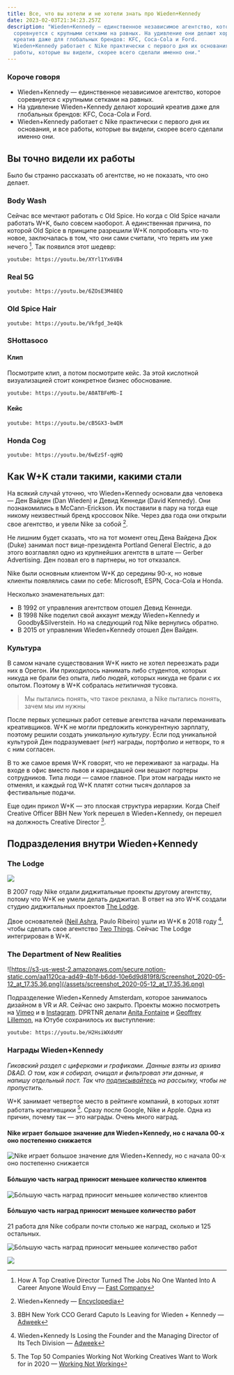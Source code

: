 ```yaml
---
title: Все, что вы хотели и не хотели знать про Wieden+Kennedy
date: 2023-02-03T21:34:23.257Z
description: "Wieden+Kennedy — единственное независимое агентство, которое
  соревнуется c крупными сетками на равных. На удивление они делают хороший
  креатив даже для глобальных брендов: KFC, Coca-Cola и Ford.
  Wieden+Kennedy работает с Nike практически с первого дня их основания, и все
  работы, которые вы видели, скорее всего сделали именно они."
---
```

### Короче говоря

* Wieden+Kennedy — единственное независимое агентство, которое соревнуется c крупными сетками на равных.
* На удивление Wieden+Kennedy делают хороший креатив даже для глобальных брендов: KFC, Coca-Cola и Ford.
* Wieden+Kennedy работает с Nike практически с первого дня их основания, и все работы, которые вы видели, скорее всего сделали именно они.

## Вы точно видели их работы

Было бы странно рассказать об агентстве, но не показать, что оно делает.

### Body Wash

Сейчас все мечтают работать с Old Spice. Но когда с Old Spice начали работать W+K, было совсем наоборот. А единственная причина, по которой Old Spice в принципе разрешили W+K попробовать что-то новое, заключалась в том, что они сами считали, что терять им уже нечего [^1]. Так появился этот шедевр:

`youtube: https://youtu.be/XYrl1Yx6VB4`

### Real 5G

`youtube: https://youtu.be/6ZOsE3M48EQ`

### Old Spice Hair

`youtube: https://youtu.be/Vkfgd_3e4Qk`

### SHottasoco

#### Клип

Посмотрите клип, а потом посмотрите кейс. За этой кислотной визуализацией стоит конкретное бизнес обоснование.

`youtube: https://youtu.be/A0ATBFeMb-I`

#### Кейс

`youtube: https://youtu.be/cB5GX3-bwEM`

### Honda Cog

`youtube: https://youtu.be/6wEzSf-qgHQ`

## Как W+K стали такими, какими стали

На всякий случай уточню, что Wieden+Kennedy основали два человека — Ден Вайден (Dan Wieden) и Девид Кеннеди (David Kennedy). Они познакомились в McCann-Erickson. Их поставили в пару на тогда еще никому неизвестный бренд кроссовок Nike. Через два года они открыли свое агентство, и увели Nike за собой [^2].

Не лишним будет сказать, что на тот момент отец Дена Вайдена Дюк (Duke) занимал пост вице-президента Portland General Electric, а до этого возглавлял одно из крупнейших агентств в штате — Gerber Advertising. Ден позвал его в партнеры, но тот отказался.

Nike были основным клиентом W+K до середины 90-х, но новые клиенты  появлялись сами по себе: Microsoft,  ESPN, Coca-Cola и Honda.

Несколько знаменательных дат:
* В 1992 от управления агентством отошел Девид Кеннеди.
* В 1998 Nike поделил свой аккаунт между Wieden+Kennedy и Goodby&Silverstein. Но на следующий год Nike вернулись обратно.
* В 2015 от управления Wieden+Kennedy отошел Ден Вайден.

### Культура

В самом начале существования W+K никто не хотел переезжать ради них в Орегон. Им приходилось нанимать либо студентов, которых никуда не брали без опыта, либо людей, которых никуда не брали с их опытом. Поэтому в W+K собралась _нетипичная_ тусовка.

> Мы пытались понять, что такое реклама, а Nike пытались понять, зачем мы им нужны

После первых успешных работ сетевые агентства начали переманивать креативщиков. W+K не могли предложить конкурентную зарплату, поэтому решили создать _уникальную культуру_. Если под уникальной культурой Ден подразумевает (_нет_) награды, портфолио и нетворк, то я с ним согласен.

В то же самое время W+K говорят, что не переживают за награды. На входе в офис вместо львов и карандашей они вешают портеры сотрудников. Типа люди — самое главное. При этом награды никто не отменял, и каждый год W+K платят сотни тысяч долларов за фестивальные подачи.

Еще один прикол W+K — это плоская структура иерархии. Когда Cheif Creative Officer BBH New York перешел в Wieden+Kennedy, он перешел на должность Creative Director [^3].

## Подразделения внутри Wieden+Kennedy

### The Lodge

![](/assets/screenshot_2020-05-12_at_17.37.57.png)

В 2007 году Nike отдали диджитальные проекты другому агентству, потому что W+K не умели делать диджитал. В ответ на это W+K создали студию диджитальных проектов [The Lodge](https://web.archive.org/web/20190424051440/http://www.wklodge.com/).

Двое основателей ([Neil Ashra](https://www.nileshashra.com/), Paulo Ribeiro) ушли из W+K в 2018 году [^4], чтобы сделать свое агентство [Two Things](https://www.twothings.co/). Сейчас The Lodge интегрирован в W+K.

### The Department of New Realities

![https://s3-us-west-2.amazonaws.com/secure.notion-static.com/aa1120ca-ad49-4b1f-b6dd-10e6d9d819f8/Screenshot_2020-05-12_at_17.35.36.png](/assets/screenshot_2020-05-12_at_17.35.36.png)

Подразделение Wieden+Kennedy Amsterdam, которое занималось дизайном в VR и AR. Сейчас оно закрыто. Проекты можно посмотреть на [Vimeo](https://vimeo.com/wkdptnr) и в [Instagram](https://www.instagram.com/wkdptnr/). DPRTNR делали [Anita Fontaine](http://anitafontaine.com) и [Geoffrey Lillemon](http://www.geoffreylillemon.com/SS15/), на Ютубе сохранилось их выступление:

`youtube: https://youtu.be/H2HsiWXdsMY`

### Награды Wieden+Kennedy

*Гиковский раздел с циферками и графиками. Данные взяты из архива D&AD. О том, как я собирал, очищал и фильтровал эти данные, я напишу отдельный пост. Так что [подписывайтесь](https://martyuk.substack.com) на рассылку, чтобы не пропустить.*

W+K занимает четвертое место в рейтинге компаний, в которых хотят работать креативщики [^5].  Сразу после Google, Nike и Apple. Одна из причин, почему так — это награды. Очень много наград.

#### Nike играет большое значение для Wieden+Kennedy, но с начала 00-х оно постепенно снижается

![](/assets/about_wk_1.png "Nike играет большое значение для Wieden+Kennedy, но с начала 00-х оно постепенно снижается")

#### Бóльшую часть наград приносит меньшее количество клиентов

![](/assets/about_wk_4.png "Бóльшую часть наград приносит меньшее количество клиентов")

#### Бóльшую часть наград приносит меньшее количество работ

21 работа для Nike собрали почти столько же наград, сколько и 125 остальных.

![](/assets/about_wk_2.png "Бóльшую часть наград приносит меньшее количество работ")

![](/assets/about_wk_3.png)

[^1]: How A Top Creative Director Turned The Jobs No One Wanted Into A Career Anyone Would Envy — [Fast Company](https://www.fastcompany.com/3035573/how-a-top-creative-director-turned-the-jobs-no-one-wanted-into-a-career-anyone-)

[^2]: Wieden+Kennedy — [Encyclopedia](https://www.encyclopedia.com/books/politics-and-business-magazines/wieden-kennedy)

[^3]: BBH New York CCO Gerard Caputo Is Leaving for Wieden + Kennedy — [Adweek](https://www.adweek.com/agencies/bbh-new-york-cco-gerard-caputo-is-leaving-for-wieden-kennedy/)

[^4]: Wieden+Kennedy Is Losing the Founder and the Managing Director of Its Tech Division — [Adweek](https://www.adweek.com/agencies/wiedenkennedy-is-losing-the-founder-and-the-managing-director-of-its-tech-division/)

[^5]: The Top 50 Companies Working Not Working Creatives Want to Work for in 2020 — [Working Not Working](https://magazine.workingnotworking.com/magazine/the-top-50-companies-working-not-working-creatives-want-to-work-for-in-2020)